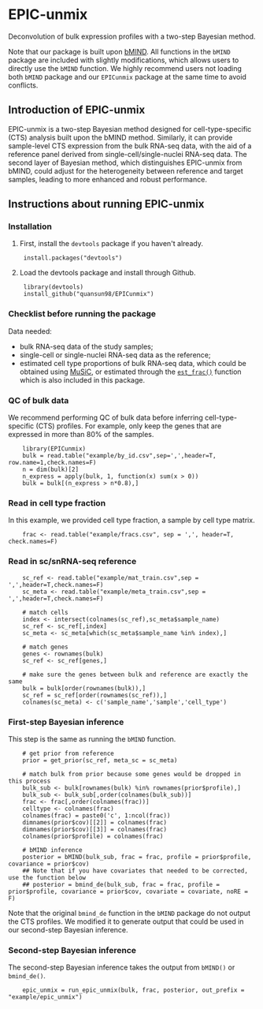 # EPIC-unmix

Deconvolution of bulk expression profiles with a two-step Bayesian method.

Note that our package is built upon [bMIND](https://github.com/randel/MIND).
All functions in the `bMIND` package are included with slightly modifications, which allows users to directly use the `bMIND` function.
We highly recommend users not loading both `bMIND` package and our `EPICunmix` package at the same time to avoid conflicts.

## Introduction of EPIC-unmix

EPIC-unmix is a two-step Bayesian method designed for cell-type-specific (CTS) analysis built upon the bMIND method. 
Similarly, it can provide sample-level CTS expression from the bulk RNA-seq data, 
with the aid of a reference panel derived from single-cell/single-nuclei RNA-seq data.
The second layer of Bayesian method, which distinguishes EPIC-unmix from bMIND, 
could adjust for the heterogeneity between reference and target samples, leading to more enhanced and robust performance.

## Instructions about running EPIC-unmix

### Installation

1. First, install the `devtools` package if you haven't already. 

		install.packages("devtools")

2. Load the devtools package and install through Github.

		library(devtools)
		install_github("quansun98/EPICunmix")

### Checklist before running the package

Data needed:

* bulk RNA-seq data of the study samples;
* single-cell or single-nuclei RNA-seq data as the reference;
* estimated cell type proportions of bulk RNA-seq data, 
which could be obtained using [MuSiC](https://xuranw.github.io/MuSiC/articles/MuSiC.html),
or estimated through the [`est_frac()`](https://randel.github.io/MIND/reference/est_frac.html) 
function which is also included in this package.

### QC of bulk data

We recommend performing QC of bulk data before inferring cell-type-specific (CTS) profiles.
For example, only keep the genes that are expressed in more than 80% of the samples.

		library(EPICunmix)
		bulk = read.table("example/by_id.csv",sep=',',header=T, row.name=1,check.names=F)
		n = dim(bulk)[2]
		n_express = apply(bulk, 1, function(x) sum(x > 0))
		bulk = bulk[(n_express > n*0.8),]

### Read in cell type fraction

In this example, we provided cell type fraction, a sample by cell type matrix.

		frac <- read.table("example/fracs.csv", sep = ',', header=T, check.names=F) 

### Read in sc/snRNA-seq reference

		sc_ref <- read.table("example/mat_train.csv",sep = ',',header=T,check.names=F)
		sc_meta <- read.table("example/meta_train.csv",sep = ',',header=T,check.names=F)
		
		# match cells
		index <- intersect(colnames(sc_ref),sc_meta$sample_name)
		sc_ref <- sc_ref[,index]
		sc_meta <- sc_meta[which(sc_meta$sample_name %in% index),]
		
		# match genes
		genes <- rownames(bulk)
		sc_ref <- sc_ref[genes,]
		
		# make sure the genes between bulk and reference are exactly the same
		bulk = bulk[order(rownames(bulk)),]
		sc_ref = sc_ref[order(rownames(sc_ref)),]
		colnames(sc_meta) <- c('sample_name','sample','cell_type')

### First-step Bayesian inference 

This step is the same as running the `bMIND` function.

		# get prior from reference
		prior = get_prior(sc_ref, meta_sc = sc_meta)

		# match bulk from prior because some genes would be dropped in this process
		bulk_sub <- bulk[rownames(bulk) %in% rownames(prior$profile),]
		bulk_sub <- bulk_sub[,order(colnames(bulk_sub))]
		frac <- frac[,order(colnames(frac))]
		celltype <- colnames(frac)
		colnames(frac) = paste0('c', 1:ncol(frac))
		dimnames(prior$cov)[[2]] = colnames(frac)
		dimnames(prior$cov)[[3]] = colnames(frac)
		colnames(prior$profile) = colnames(frac)

		# bMIND inference
		posterior = bMIND(bulk_sub, frac = frac, profile = prior$profile, covariance = prior$cov)
		## Note that if you have covariates that needed to be corrected, use the function below
		## posterior = bmind_de(bulk_sub, frac = frac, profile = prior$profile, covariance = prior$cov, covariate = covariate, noRE = F)
		
Note that the original `bmind_de` function in the `bMIND` package do not output the CTS profiles. 
We modified it to generate output that could be used in our second-step Bayesian inference.

### Second-step Bayesian inference

The second-step Bayesian inference takes the output from `bMIND()` or `bmind_de()`.

		epic_unmix = run_epic_unmix(bulk, frac, posterior, out_prefix = "example/epic_unmix")



